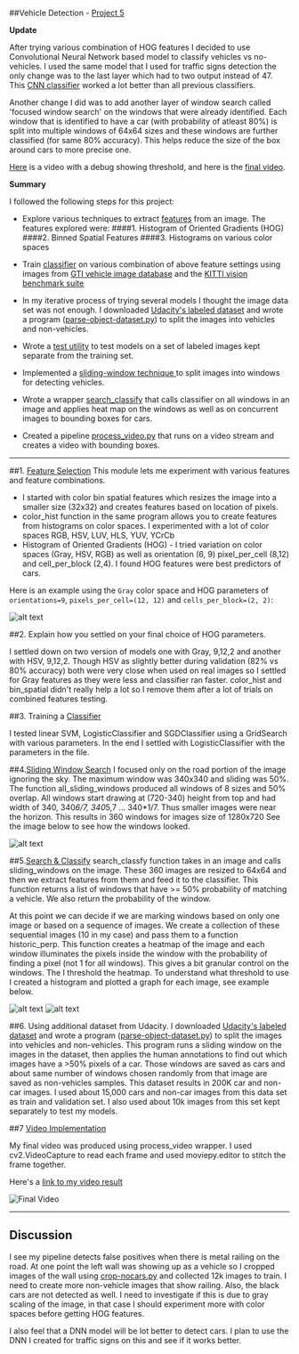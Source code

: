 ##Vehicle Detection - [Project 5](https://github.com/udacity/CarND-Vehicle-Detection/blob/master/README.md)

**Update**

After trying various combination of HOG features I decided to use Convolutional Neural Network based model to classify vehicles vs no-vehicles. I used the same model that I used for traffic signs detection the only change was to the last layer which had to two output instead of 47. This [CNN classifier](./vehicle_model.py) worked a lot better than all previous classifiers.

Another change I did was to add another layer of window search called 'focused window search' on the windows that were already identified. Each window that is identified to have a car (with probability of atleast 80%) is split into multiple windows of 64x64 sizes and these windows are further classified (for same 80% accuracy). This helps reduce the size of the box around cars to more precise one.

[Here](./project_video-dbg.mp4) is a video with a debug showing threshold, and here is the [final video](./project_video-out.mp4).

**Summary**

I followed the following steps for this project:

* Explore various techniques to extract [features](./features.py) from an image. The features explored were:
####1. Histogram of Oriented Gradients (HOG)
####2. Binned Spatial Features
####3. Histograms on various color spaces

* Train [classifier](./classifier.py) on various combination of above feature settings using images from  [GTI vehicle image database](http://www.gti.ssr.upm.es/data/Vehicle_database.html) and the [KITTI vision benchmark suite](http://www.cvlibs.net/datasets/kitti/)

* In my iterative process of trying several models I thought the image data set was not enough. I downloaded [Udacity's labeled dataset](https://github.com/udacity/self-driving-car/tree/master/annotations) and wrote a program ([parse-object-dataset.py](./parse-object-dataset.py)) to split the images into vehicles and non-vehicles.

* Wrote a [test utility](./test.py) to test models on a set of labeled images kept separate from the training set.

* Implemented a [sliding-window technique ](./sliding_window.py) to split images into windows for detecting vehicles.

* Wrote a wrapper [search_classify](./search_classify.py) that calls classifier on all windows in an image and applies heat map on the windows as well as on concurrent images to bounding boxes for cars.

* Created a pipeline [process_video.py](./process_video.py) that runs on a video stream and creates a video with bounding boxes.

[//]: # (Image References)
[image1]: ./output_images/hog-example.png
[image2]: ./output_images/all_sliding_windows.jpg
[image3]: ./output_images/threshold1.jpg
[image4]: ./output_images/threshold2.jpg
[image5]: ./output_images/processed_img.jpg
[video1]: ./project_video.mp4

---

##1. [Feature Selection](./features.py)
This module lets me experiment with various features and feature combinations.
* I started with color bin spatial features which resizes the image into a smaller size (32x32) and creates features based on location of pixels.
* color_hist function in the same program allows you to create features from histograms on color spaces. I experimented with a lot of color spaces RGB, HSV, LUV, HLS, YUV, YCrCb
* Histogram of Oriented Gradients (HOG) - I tried variation on color spaces (Gray, HSV, RGB) as well as  orientation (6, 9) pixel_per_cell (8,12) and cell_per_block (2,4). I found HOG features were best predictors of cars.


Here is an example using the `Gray` color space and HOG parameters of `orientations=9`, `pixels_per_cell=(12, 12)` and `cells_per_block=(2, 2)`:


![alt text][image1]

##2. Explain how you settled on your final choice of HOG parameters.

I settled down on two version of models one with Gray, 9,12,2 and another with HSV, 9,12,2. Though HSV as slightly better during validation (82% vs 80% accuracy) both were very close when used on real images so I settled for Gray features as they were less and classifier ran faster. color_hist and bin_spatial didn't really help a lot so I remove them after a lot of trials on combined features testing.

##3. Training a [Classifier](./classifier.py)

I tested linear SVM, LogisticClassifier and SGDClassifier using a GridSearch with various parameters. In the end I settled with LogisticClassifier with the parameters in the file.


##4.[Sliding Window Search](./sliding_window.py)
I focused only on the road portion of the image ignoring the sky. The maximum window was 340x340 and sliding was 50%. The function all_sliding_windows produced all windows of 8 sizes and 50% overlap. All windows start drawing at (720-340) height from top and had width of 340, 340*6/7, 340*5,7 ... 340*1/7. Thus smaller images were near the horizon. This results in 360 windows for images size of 1280x720
See the image below to see how the windows looked.

![alt text][image2]

##5.[Search & Classify](./search_classify.py)
search_classfy function takes in an image and calls sliding_windows on the image. These 360 images are resized to 64x64 and then we extract features from them and feed it to the classifier. This function returns a list of windows that have >= 50% probability of matching a vehicle. We also return the probability of the window.

At this point we can decide if we are marking windows based on only one image or based on a sequence of images. We create a collection of these sequential images (10 in my case) and pass them to a function historic_perp.
This function creates a heatmap of the image and each window illuminates the pixels inside the window with the probability of finding a pixel (not 1 for all windows). This gives a bit granular control on the windows.
The I threshold the heatmap. To understand what threshold to use I created a histogram and plotted a graph for each image, see example below.

![alt text][image3]
![alt text][image4]


##6. Using additional dataset from Udacity.
I downloaded [Udacity's labeled dataset](https://github.com/udacity/self-driving-car/tree/master/annotations) and wrote a program ([parse-object-dataset.py](./parse-object-dataset.py)) to split the images into vehicles and non-vehicles. This program runs a sliding window on the images in the dataset, then applies the human annotations to find out which images have a >50% pixels of a car. Those windows are saved as cars and about same number of windows chosen randomly from that image are saved as non-vehicles samples.
This dataset results in 200K car and non-car images. I used about 15,000 cars and non-car images from this data set as train and validation set.
I also used about 10k images from this set kept separately to test my models.

##7 [Video Implementation](./process_video.py)

My final video was produced using process_video wrapper. I used cv2.VideoCapture to read each frame and used moviepy.editor to stitch the frame together.

Here's a [link to my video result](./project_video-out.mp4)

![Final Video][image5]

---

## Discussion

I see my pipeline detects false positives when there is metal railing on the road. At one point the left wall was showing up as a vehicle so I cropped images of the wall using [crop-nocars.py](./crop-nocars.py) and collected 12k images to train. I need to create more non-vehicle images that show railing. Also, the black cars are not detected as well. I need to investigate if this is due to gray scaling of the image, in that case I should experiment more with color spaces before getting HOG features.


I also feel that a DNN model will be lot better to detect cars. I plan to use the DNN I created for traffic signs on this and see if it works better.

